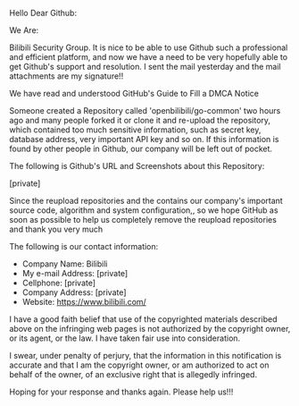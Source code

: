 Hello Dear Github:

  We Are:

  Bilibili Security Group. It is nice to be able to use Github such a professional and efficient platform, and now we have a need to be very hopefully able to get Github's support and resolution. I sent the mail yesterday and the mail attachments are my signature!!

  We have read and understood GitHub's Guide to Fill a DMCA Notice

  Someone created a Repository called 'openbilibili/go-common' two hours ago and many people forked it or clone it and re-upload the repository, which contained too much sensitive information, such as secret key, database address, very important API key and so on. If this information is found by other people in Github, our company will be left out of pocket.

  The following is Github's URL and Screenshots about this Repository:

[private]

Since the reupload repositories and the contains our company's important source code, algorithm and system configuration,, so we hope GitHub as soon as possible to help us completely remove the reupload repositories and thank you very much

The following is our contact information:

-   Company Name: Bilibili
-   My e-mail Address: [private]
-   Cellphone: [private]
-   Company Address: [private]
-   Website: https://www.bilibili.com/
 
I have a good faith belief that use of the copyrighted materials described above on the infringing web pages is not authorized by the copyright owner, or its agent, or the law. I have taken fair use into consideration.

I swear, under penalty of perjury, that the information in this notification is accurate and that I am the copyright owner, or am authorized to act on behalf of the owner, of an exclusive right that is allegedly infringed.

Hoping for your response and thanks again.
Please help us!!!

